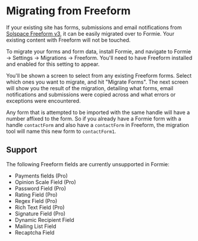 # Migrating from Freeform
If your existing site has forms, submissions and email notifications from [Solspace Freeform v3](https://docs.solspace.com/craft/freeform/v3/), it can be easily migrated over to Formie. Your existing content with Freeform will not be touched.

To migrate your forms and form data, install Formie, and navigate to Formie → Settings → Migrations → Freeform. You'll need to have Freeform installed and enabled for this setting to appear.

You'll be shown a screen to select from any existing Freeform forms. Select which ones you want to migrate, and hit "Migrate Forms". The next screen will show you the result of the migration, detailing what forms, email notifications and submissions were copied across and what errors or exceptions were encountered.

Any form that is attempted to be imported with the same handle will have a number affixed to the form. So if you already have a Formie form with a handle `contactForm` and also have a `contactForm` in Freeform, the migration tool will name this new form to `contactForm1`.

## Support
The following Freeform fields are currently unsupported in Formie:

- Payments fields (Pro)
- Opinion Scale Field (Pro)
- Password Field (Pro)
- Rating Field (Pro)
- Regex Field (Pro)
- Rich Text Field (Pro)
- Signature Field (Pro)
- Dynamic Recipient Field
- Mailing List Field
- Recaptcha Field

